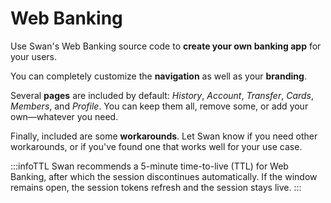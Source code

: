 # Web Banking

Use Swan's Web Banking source code to **create your own banking app** for your users.

You can completely customize the **navigation** as well as your **branding**.

Several **pages** are included by default: _History_, _Account_, _Transfer_, _Cards_, _Members_, and _Profile_.
You can keep them all, remove some, or add your own—whatever you need.

Finally, included are some **workarounds**.
Let Swan know if you need other workarounds, or if you've found one that works well for your use case.

:::infoTTL
Swan recommends a 5-minute time-to-live (TTL) for Web Banking, after which the session discontinues automatically.
If the window remains open, the session tokens refresh and the session stays live.
:::
